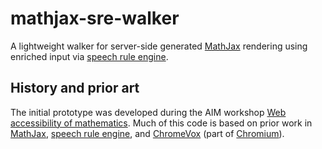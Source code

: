 # mathjax-sre-walker

A lightweight walker for server-side generated [MathJax](https://github.com/mathjax/MathJax) rendering using enriched input via [speech rule engine](https://github.com/zorkow/speech-rule-engine/issues).

## History and prior art

The initial prototype was developed during the AIM workshop [Web accessibility of mathematics](https://aimath.org/pastworkshops/webmath.html). Much of this code is based on prior work in [MathJax](https://github.com/mathjax/MathJax), [speech rule engine](https://github.com/zorkow/speech-rule-engine/issues), and [ChromeVox](http://www.chromevox.com/) (part of [Chromium](https://www.chromium.org/)).
